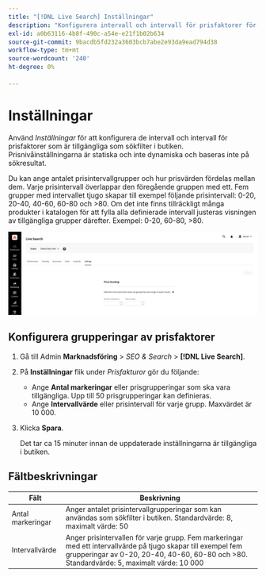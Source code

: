 ```yaml
---
title: "[!DNL Live Search] Inställningar"
description: "Konfigurera intervall och intervall för prisfaktorer för [!DNL Live Search] facets."
exl-id: a0b63116-4b8f-490c-a54e-e21f1b02b634
source-git-commit: 9bacdb5fd232a3603bcb7abe2e93da9ead794d38
workflow-type: tm+mt
source-wordcount: '240'
ht-degree: 0%

---
```


# Inställningar

Använd *Inställningar* för att konfigurera de intervall och intervall för prisfaktorer som är tillgängliga som sökfilter i butiken. Prisnivåinställningarna är statiska och inte dynamiska och baseras inte på sökresultat.

Du kan ange antalet prisintervallgrupper och hur prisvärden fördelas mellan dem. Varje prisintervall överlappar den föregående gruppen med ett. Fem grupper med intervallet tjugo skapar till exempel följande prisintervall: 0-20, 20-40, 40-60, 60-80 och >80. Om det inte finns tillräckligt många produkter i katalogen för att fylla alla definierade intervall justeras visningen av tillgängliga grupper därefter. Exempel: 0-20, 60-80, >80.

![Inställningar](assets/settings.png)

## Konfigurera grupperingar av prisfaktorer

1. Gå till Admin **Marknadsföring** > *SEO &amp; Search* > **[!DNL Live Search]**.
1. På **Inställningar** flik under *Prisfakturor* gör du följande:
   * Ange **Antal markeringar** eller prisgrupperingar som ska vara tillgängliga. Upp till 50 prisgrupperingar kan definieras.
   * Ange **Intervallvärde** eller prisintervall för varje grupp. Maxvärdet är 10 000.
1. Klicka **Spara**.

   Det tar ca 15 minuter innan de uppdaterade inställningarna är tillgängliga i butiken.

## Fältbeskrivningar

| Fält | Beskrivning |
|--- |--- |
| Antal markeringar | Anger antalet prisintervallgrupperingar som kan användas som sökfilter i butiken. Standardvärde: 8, maximalt värde: 50 |
| Intervallvärde | Anger prisintervallen för varje grupp. Fem markeringar med ett intervallvärde på tjugo skapar till exempel fem grupperingar av 0-20, 20-40, 40-60, 60-80 och >80. Standardvärde: 5, maximalt värde: 10 000 |
